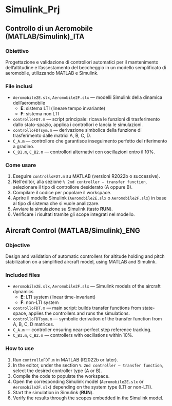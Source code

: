 # Simulink_Prj

## Controllo di un Aeromobile (MATLAB/Simulink)_ITA

### Obiettivo
Progettazione e validazione di controllori automatici per il mantenimento dell’altitudine e l’assestamento del beccheggio in un modello semplificato di aeromobile, utilizzando MATLAB e Simulink.  

### File inclusi
- `Aeromobile2E.slx`, `Aeromobile2F.slx` — modelli Simulink della dinamica dell’aeromobile  
  - **E**: sistema LTI (lineare tempo invariante)  
  - **F**: sistema non LTI  
- `controlloFDT.m` — script principale: ricava le funzioni di trasferimento dallo stato-spazio, applica i controllori e lancia le simulazioni.  
- `controlloFDTsym.m` — derivazione simbolica della funzione di trasferimento dalle matrici A, B, C, D.  
- `C_A.m` — controllore che garantisce inseguimento perfetto del riferimento a gradino.  
- `C_B1.m`, `C_B2.m` — controllori alternativi con oscillazioni entro il 10%.  

### Come usare
1. Eseguire `controlloFDT.m` su MATLAB (versioni R2022b o successive).  
2. Nell’editor, alla sezione `% 2nd controller — transfer function`, selezionare il tipo di controllore desiderato (A oppure B).  
3. Compilare il codice per popolare il workspace.  
4. Aprire il modello Simulink (`Aeromobile2E.slx` o `Aeromobile2F.slx`) in base al tipo di sistema che si vuole analizzare.  
5. Avviare la simulazione su Simulink (tasto **RUN**).  
6. Verificare i risultati tramite gli scope integrati nel modello.  

## Aircraft Control (MATLAB/Simulink)_ENG

### Objective
Design and validation of automatic controllers for altitude holding and pitch stabilization on a simplified aircraft model, using MATLAB and Simulink.  

### Included files
- `Aeromobile2E.slx`, `Aeromobile2F.slx` — Simulink models of the aircraft dynamics  
  - **E**: LTI system (linear time-invariant)  
  - **F**: non-LTI system  
- `controlloFDT.m` — main script: builds transfer functions from state-space, applies the controllers and runs the simulations.  
- `controlloFDTsym.m` — symbolic derivation of the transfer function from A, B, C, D matrices.  
- `C_A.m` — controller ensuring near-perfect step reference tracking.  
- `C_B1.m`, `C_B2.m` — controllers with oscillations within 10%.  

### How to use
1. Run `controlloFDT.m` in MATLAB (R2022b or later).  
2. In the editor, under the section `% 2nd controller — transfer function`, select the desired controller type (A or B).  
3. Compile the code to populate the workspace.  
4. Open the corresponding Simulink model (`Aeromobile2E.slx` or `Aeromobile2F.slx`) depending on the system type (LTI or non-LTI).  
5. Start the simulation in Simulink (**RUN**).  
6. Verify the results through the scopes embedded in the Simulink model.  
